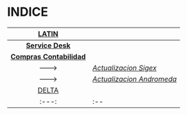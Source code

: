 # __INDICE__

|  [LATIN](https://gitlab.com/itkbgroup/itkb/-/tree/main/Documentacion/Soporte)||  
| :---: | :-- |
| **[Service Desk](https://gitlab.com/itkbgroup/itkb/-/blob/main/Documentacion/Soporte/Soporte%20IT.md)**|
| **[Compras Contabilidad](https://gitlab.com/itkbgroup/itkb/-/tree/main/Documentacion/Soporte/Compras%20Contabilidad/Andromeda%26Sigex)**|
| ---> | *[Actualizacion Sigex](https://gitlab.com/itkbgroup/itkb/-/blob/main/Documentacion/Soporte/Compras%20Contabilidad/Andromeda&Sigex/Actualizacion%20Sigex.md)*|
| ---> | *[Actualizacion Andromeda](https://gitlab.com/itkbgroup/itkb/-/blob/main/Documentacion/Soporte/Compras%20Contabilidad/Andromeda&Sigex/Actualizaci%C3%B3n%20de%20Andromeda.md)*|
|  [DELTA](https://gitlab.com/itkbgroup/itkb/-/tree/main/Documentacion/Soporte)||  
| :---: | :-- |
